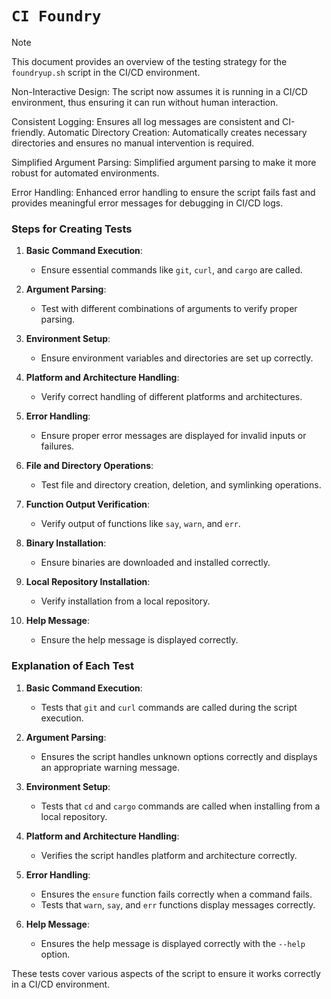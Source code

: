 # `CI Foundry`

> [!NOTE] 
> This document provides an overview of the testing strategy for the `foundryup.sh` script in the CI/CD environment.


Non-Interactive Design: The script now assumes it is running in a CI/CD environment, thus ensuring it can run without human interaction.

Consistent Logging: Ensures all log messages are consistent and CI-friendly.
Automatic Directory Creation: Automatically creates necessary directories and ensures no manual intervention is required.

Simplified Argument Parsing: Simplified argument parsing to make it more robust for automated environments.

Error Handling: Enhanced error handling to ensure the script fails fast and provides meaningful error messages for debugging in CI/CD logs.


### Steps for Creating Tests

1. **Basic Command Execution**:
   - Ensure essential commands like `git`, `curl`, and `cargo` are called.
   
2. **Argument Parsing**:
   - Test with different combinations of arguments to verify proper parsing.
   
3. **Environment Setup**:
   - Ensure environment variables and directories are set up correctly.
   
4. **Platform and Architecture Handling**:
   - Verify correct handling of different platforms and architectures.
   
5. **Error Handling**:
   - Ensure proper error messages are displayed for invalid inputs or failures.
   
6. **File and Directory Operations**:
   - Test file and directory creation, deletion, and symlinking operations.
   
7. **Function Output Verification**:
   - Verify output of functions like `say`, `warn`, and `err`.
   
8. **Binary Installation**:
   - Ensure binaries are downloaded and installed correctly.
   
9. **Local Repository Installation**:
   - Verify installation from a local repository.
   
10. **Help Message**:
    - Ensure the help message is displayed correctly.


### Explanation of Each Test

1. **Basic Command Execution**:
   - Tests that `git` and `curl` commands are called during the script execution.

2. **Argument Parsing**:
   - Ensures the script handles unknown options correctly and displays an appropriate warning message.

3. **Environment Setup**:
   - Tests that `cd` and `cargo` commands are called when installing from a local repository.

4. **Platform and Architecture Handling**:
   - Verifies the script handles platform and architecture correctly.

5. **Error Handling**:
   - Ensures the `ensure` function fails correctly when a command fails.
   - Tests that `warn`, `say`, and `err` functions display messages correctly.

6. **Help Message**:
   - Ensures the help message is displayed correctly with the `--help` option.

These tests cover various aspects of the script to ensure it works correctly in a CI/CD environment.